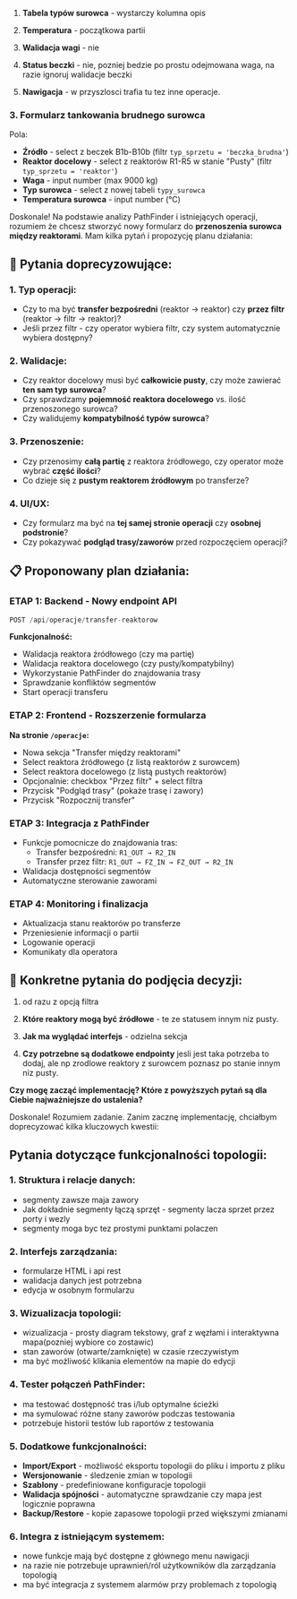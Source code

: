 

1. **Tabela typów surowca** - wystarczy kolumna opis

2. **Temperatura** - początkowa partii

3. **Walidacja wagi** - nie

4. **Status beczki** - nie, pozniej bedzie po prostu odejmowana waga, na razie ignoruj walidacje beczki

5. **Nawigacja** - w przyszlosci trafia tu tez inne operacje.




### 3. **Formularz tankowania brudnego surowca**
Pola:
- **Źródło** - select z beczek B1b-B10b (filtr `typ_sprzetu = 'beczka_brudna'`)
- **Reaktor docelowy** - select z reaktorów R1-R5 w stanie "Pusty" (filtr `typ_sprzetu = 'reaktor'`)
- **Waga** - input number (max 9000 kg)
- **Typ surowca** - select z nowej tabeli `typy_surowca`
- **Temperatura surowca** - input number (°C)

Doskonale! Na podstawie analizy PathFinder i istniejących operacji, rozumiem że chcesz stworzyć nowy formularz do **przenoszenia surowca między reaktorami**. Mam kilka pytań i propozycję planu działania:

## 🤔 **Pytania doprecyzowujące:**

### **1. Typ operacji:**
- Czy to ma być **transfer bezpośredni** (reaktor → reaktor) czy **przez filtr** (reaktor → filtr → reaktor)?
- Jeśli przez filtr - czy operator wybiera filtr, czy system automatycznie wybiera dostępny?

### **2. Walidacje:**
- Czy reaktor docelowy musi być **całkowicie pusty**, czy może zawierać **ten sam typ surowca**?
- Czy sprawdzamy **pojemność reaktora docelowego** vs. ilość przenoszonego surowca?
- Czy walidujemy **kompatybilność typów surowca**?

### **3. Przenoszenie:**
- Czy przenosimy **całą partię** z reaktora źródłowego, czy operator może wybrać **część ilości**?
- Co dzieje się z **pustym reaktorem źródłowym** po transferze?

### **4. UI/UX:**
- Czy formularz ma być na **tej samej stronie operacji** czy **osobnej podstronie**?
- Czy pokazywać **podgląd trasy/zaworów** przed rozpoczęciem operacji?

## 📋 **Proponowany plan działania:**

### **ETAP 1: Backend - Nowy endpoint API**
```python
POST /api/operacje/transfer-reaktorow
```
**Funkcjonalność:**
- Walidacja reaktora źródłowego (czy ma partię)
- Walidacja reaktora docelowego (czy pusty/kompatybilny)
- Wykorzystanie PathFinder do znajdowania trasy
- Sprawdzanie konfliktów segmentów
- Start operacji transferu

### **ETAP 2: Frontend - Rozszerzenie formularza**
**Na stronie `/operacje`:**
- Nowa sekcja "Transfer między reaktorami"
- Select reaktora źródłowego (z listą reaktorów z surowcem)
- Select reaktora docelowego (z listą pustych reaktorów)
- Opcjonalnie: checkbox "Przez filtr" + select filtra
- Przycisk "Podgląd trasy" (pokaże trasę i zawory)
- Przycisk "Rozpocznij transfer"

### **ETAP 3: Integracja z PathFinder**
- Funkcje pomocnicze do znajdowania tras:
  - Transfer bezpośredni: `R1_OUT → R2_IN`
  - Transfer przez filtr: `R1_OUT → FZ_IN → FZ_OUT → R2_IN`
- Walidacja dostępności segmentów
- Automatyczne sterowanie zaworami

### **ETAP 4: Monitoring i finalizacja**
- Aktualizacja stanu reaktorów po transferze
- Przeniesienie informacji o partii
- Logowanie operacji
- Komunikaty dla operatora

## 🎯 **Konkretne pytania do podjęcia decyzji:**

1. od razu z opcją filtra

2. **Które reaktory mogą być źródłowe** - te ze statusem innym niz pusty.

3. **Jak ma wyglądać interfejs** - odzielna sekcja

4. **Czy potrzebne są dodatkowe endpointy** jesli jest taka potrzeba to dodaj, ale np zrodlowe reaktory z surowcem poznasz po stanie innym niz pusty.



**Czy mogę zacząć implementację? Które z powyższych pytań są dla Ciebie najważniejsze do ustalenia?**



Doskonale! Rozumiem zadanie. Zanim zacznę implementację, chciałbym doprecyzować kilka kluczowych kwestii:

## Pytania dotyczące funkcjonalności topologii:

### 1. **Struktura i relacje danych:**
- segmenty zawsze maja zawory
- Jak dokładnie segmenty łączą sprzęt - segmenty lacza sprzet przez porty i wezly
- segmenty moga byc tez prostymi punktami polaczen

### 2. **Interfejs zarządzania:**
- formularze HTML i api rest
- walidacja danych jest potrzebna
- edycja w osobnym formularzu

### 3. **Wizualizacja topologii:**
- wizualizacja - prosty diagram tekstowy, graf z węzłami i interaktywna mapa(pozniej wybiore co zostawic)
-  stan zaworów (otwarte/zamknięte) w czasie rzeczywistym
- ma być możliwość klikania elementów na mapie do edycji

### 4. **Tester połączeń PathFinder:**
- ma testować dostępność tras i/lub optymalne ścieżki
- ma symulować różne stany zaworów podczas testowania
- potrzebuje historii testów lub raportów z testowania

### 5. **Dodatkowe funkcjonalności:**
- **Import/Export** - możliwość eksportu topologii do pliku i importu z pliku
- **Wersjonowanie** - śledzenie zmian w topologii
- **Szablony** - predefiniowane konfiguracje topologii
- **Walidacja spójności** - automatyczne sprawdzanie czy mapa jest logicznie poprawna
- **Backup/Restore** - kopie zapasowe topologii przed większymi zmianami

### 6. **Integra z istniejącym systemem:**
- nowe funkcje mają być dostępne z głównego menu nawigacji
- na razie nie potrzebuje uprawnień/ról użytkowników dla zarządzania topologią
- ma być integracja z systemem alarmów przy problemach z topologią
